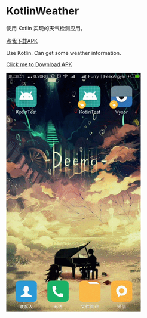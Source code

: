 # KotlinWeather

使用 Kotlin 实现的天气检测应用。

[点我下载APK](https://raw.githubusercontent.com/Sora-Shiro/KotlinWeather/blob/master/extra/KotlinTest.apk)

Use Kotlin.
Can get some weather information.

[Click me to Download APK](https://raw.githubusercontent.com/Sora-Shiro/KotlinWeather/blob/master/extra/KotlinTest.apk)

![Example](https://github.com/Sora-Shiro/KotlinWeather/blob/master/extra/show.gif)